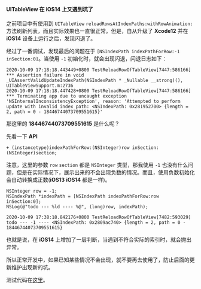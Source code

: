 #### UITableView 在 iOS14 上又遇到坑了

之前项目中有使用到 `UITableView` `reloadRowsAtIndexPaths:withRowAnimation:` 方法刷新列表，而且实际效果也一直很正常。但是，自从升级了 **Xcode12** 并在 **iOS14** 设备上运行之后，发现闪退了。

经过了一番调试，发现最后的问题在于 `[NSIndexPath indexPathForRow:-1 inSection:0]`。当使用 `-1` 初始化时，就会出现闪退，闪退日志如下：
    
    2020-10-09 17:18:18.443449+0800 TestReloadRowOfTableView[7447:586166] *** Assertion failure in void _UIAssertValidUpdateIndexPath(NSIndexPath * _Nullable __strong)(), UITableViewSupport.m:2736
    2020-10-09 17:18:18.447428+0800 TestReloadRowOfTableView[7447:586166] *** Terminating app due to uncaught exception 'NSInternalInconsistencyException', reason: 'Attempted to perform update with invalid index path: <NSIndexPath: 0x281952700> {length = 2, path = 0 - 18446744073709551615}'
    
那这里的 **18446744073709551615** 是什么呢？

先看一下 **API**

    
    + (instancetype)indexPathForRow:(NSInteger)row inSection:(NSInteger)section;

注意，这里的参数 `row` `section` 都是 `NSInteger` 类型，那我使用 `-1` 也没有什么问题，但是在实际情况下，展示出来的不会出现负数的情况。而且，使用负数初始化会自动转换成正数(**iOS13** **iOS14** 都是一样)。

    
    NSInteger row = -1;
    NSIndexPath *indexPath = [NSIndexPath indexPathForRow:row inSection:0];
    NSLog(@"todo --- %ld ---- %@", (long)row, indexPath);
    
    2020-10-09 17:38:18.842176+0800 TestReloadRowOfTableView[7482:593029] todo --- -1 ---- <NSIndexPath: 0x2809ac740> {length = 2, path = 0 - 18446744073709551615}
    
也就是说，在 **iOS14** 上增加了一层判断，当遇到不符合实际的索引时，就会抛出异常。

所以正常开发中，如果已知某些情况不会出现，就不要再去使用了，防止后面的更新维护出现新的坑。

测试代码在[这里](https://github.com/jianghui1/TestReloadRowOfTableView)。
